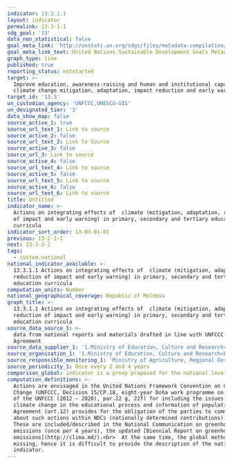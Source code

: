```yaml
---
indicator: 13.3.1.1
layout: indicator
permalink: 13-3-1-1
sdg_goal: '13'
data_non_statistical: false
goal_meta_link: 'http://unstats.un.org/sdgs/files/metadata-compilation/Metadata-Goal-13.pdf'
goal_meta_link_text: United Nations Sustainable Development Goals Metadata (pdf 759kB)
graph_type: line
published: true
reporting_status: notstarted
target: >-
  Improve education, awareness-raising and human and institutional capacity on
  climate change mitigation, adaptation, impact reduction and early warning
target_id: '13.3'
un_custodian_agency: 'UNFCCC,UNESCO-UIS'
un_designated_tier: '3'
data_show_map: false
source_active_1: true
source_url_text_1: Link to source
source_active_2: false
source_url_text_2: Link to Source
source_active_3: false
source_url_3: Link to source
source_active_4: false
source_url_text_4: Link to source
source_active_5: false
source_url_text_5: Link to source
source_active_6: false
source_url_text_6: Link to source
title: Untitled
indicator_name: >-
  Actions on integrating effects of  climate (mitigation, adaptation, reduction
  of impact and early warning) in primary, secondary and tertiary education
  curricula
indicator_sort_order: 13-03-01-01
previous: 13-2-1-1
next: 13-3-2-1
tags:
  - custom.national
national_indicator_available: >-
  13.3.1.1 Actions on integrating effects of  climate (mitigation, adaptation,
  reduction of impact and early warning) in primary, secondary and tertiary
  education curricula
computation_units: Number
national_geographical_coverage: Republic of Moldova
graph_title: >-
  13.3.1.1 Actions on integrating effects of  climate (mitigation, adaptation,
  reduction of impact and early warning) in primary, secondary and tertiary
  education curricula
source_data_source_1: >-
  data from national reports and materials drafted in line with UNFCCC and Paris
  Agreement
source_data_supplier_1: '1.Ministry of Education, Culture and Research<br>  2.Climate Change Office'
source_organisation_1: '1.Ministry of Education, Culture and Research<br>  2.Climate Change Office'
source_responsible_monitoring_1: 'Ministry of Agriculture, Regional Development and Environment'
source_periodicity_1: Once every 2 and 4 years
comparison_global: indicator is a proxy proposed for the national level
computation_definitions: >-
  Actions are envisaged in the United Nations Framework Convention on Climate
  Change (UNFCCC, Decision 15/CP.18, eight-year Doha work programme on Article 6
  of the UNFCCC (2012 – 2020), par.22 g, 22f) for including the issues on
  climate change in the educational process and information of population. Paris
  Agreement (art.12) provides for the obligation of the parties to communicate
  about such actions within NDCs (nationally determined contributions). <br> 
  These are included/described in the National Communication on greenhouse gas
  emissions (once per 4 years), the updated [Biennial Report on greenhouse gas
  emissions](http://clima.md/).<br>  At the same time, the global methodology is
  missing, hence it is difficult to provide the description of the national
  indicator.
---
```

